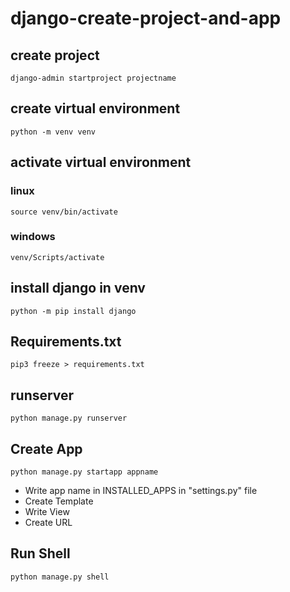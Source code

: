 # django-create-project-and-app
## create project
```
django-admin startproject projectname
```
## create virtual environment
```
python -m venv venv
```
## activate virtual environment
### linux
```
source venv/bin/activate
```
### windows
```
venv/Scripts/activate
```
## install django in venv
```
python -m pip install django
```
## Requirements.txt
```
pip3 freeze > requirements.txt
```
## runserver
```
python manage.py runserver
```
## Create App
```
python manage.py startapp appname
```
* Write app name in INSTALLED_APPS in "settings.py" file
* Create Template
* Write View
* Create URL

## Run Shell
```
python manage.py shell
```

